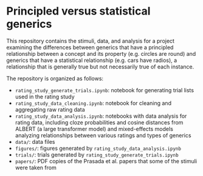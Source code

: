 # Principled versus statistical generics
This repository contains the stimuli, data, and analysis for a project examining the differences between generics that have a principled 
relationship between a concept and its property (e.g. circles are round) and generics that have a statistical relationship (e.g. cars have 
radios), a relationship that is generally true but not necessarily true of each instance.

The repository is organized as follows:
* `rating_study_generate_trials.ipynb`: notebook for generating trial lists used in the rating study
* `rating_study_data_cleaning.ipynb`: notebook for cleaning and aggregating raw rating data
* `rating_study_data_analysis.ipynb`: notebooks with data analysis for rating data, including cloze probabilities and cosine distances from 
ALBERT (a large transformer model) and mixed-effects models analyzing relationships between various ratings and types of generics
* `data/`: data files
* `figures/`: figures generated by `rating_study_data_analysis.ipynb`
* `trials/`: trials generated by `rating_study_generate_trials.ipynb`
* `papers/`: PDF copies of the Prasada et al. papers that some of the stimuli were taken from
